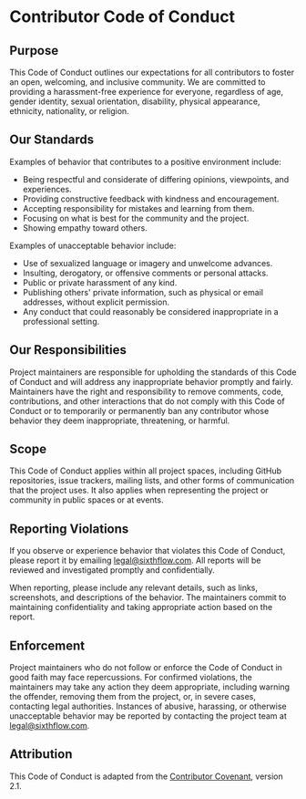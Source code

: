 # Contributor Code of Conduct

## Purpose

This Code of Conduct outlines our expectations for all contributors to foster an open, welcoming, and inclusive community. We are committed to providing a harassment-free experience for everyone, regardless of age, gender identity, sexual orientation, disability, physical appearance, ethnicity, nationality, or religion.

## Our Standards

Examples of behavior that contributes to a positive environment include:

- Being respectful and considerate of differing opinions, viewpoints, and experiences.
- Providing constructive feedback with kindness and encouragement.
- Accepting responsibility for mistakes and learning from them.
- Focusing on what is best for the community and the project.
- Showing empathy toward others.

Examples of unacceptable behavior include:

- Use of sexualized language or imagery and unwelcome advances.
- Insulting, derogatory, or offensive comments or personal attacks.
- Public or private harassment of any kind.
- Publishing others' private information, such as physical or email addresses, without explicit permission.
- Any conduct that could reasonably be considered inappropriate in a professional setting.

## Our Responsibilities

Project maintainers are responsible for upholding the standards of this Code of Conduct and will address any inappropriate behavior promptly and fairly. Maintainers have the right and responsibility to remove comments, code, contributions, and other interactions that do not comply with this Code of Conduct or to temporarily or permanently ban any contributor whose behavior they deem inappropriate, threatening, or harmful.

## Scope

This Code of Conduct applies within all project spaces, including GitHub repositories, issue trackers, mailing lists, and other forms of communication that the project uses. It also applies when representing the project or community in public spaces or at events.

## Reporting Violations

If you observe or experience behavior that violates this Code of Conduct, please report it by emailing legal@sixthflow.com. All reports will be reviewed and investigated promptly and confidentially.

When reporting, please include any relevant details, such as links, screenshots, and descriptions of the behavior. The maintainers commit to maintaining confidentiality and taking appropriate action based on the report.

## Enforcement

Project maintainers who do not follow or enforce the Code of Conduct in good faith may face repercussions. For confirmed violations, the maintainers may take any action they deem appropriate, including warning the offender, removing them from the project, or, in severe cases, contacting legal authorities. Instances of abusive, harassing, or otherwise unacceptable behavior may be reported by contacting the project team at legal@sixthflow.com.

## Attribution

This Code of Conduct is adapted from the [Contributor Covenant](https://www.contributor-covenant.org/), version 2.1.

